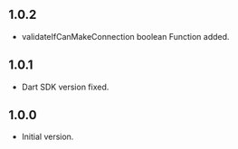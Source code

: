 ## 1.0.2
- validateIfCanMakeConnection boolean Function added.

## 1.0.1
- Dart SDK version fixed.

## 1.0.0
- Initial version.
